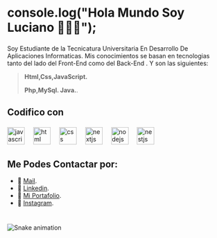 <h1 align="left"> console.log("Hola Mundo Soy Luciano 👋👨‍💻");</h1>

###

<p align="left">Soy Estudiante de la Tecnicatura Universitaria En Desarrollo De Aplicaciones Informaticas. Mis conocimientos se basan
en tecnologias tanto del lado del Front-End como del Back-End . Y son las siguientes:
<p align="left"> 
	
>**Html,Css,JavaScript.**
>
> **Php,MySql. Java.**. </p>
</p>

###

<h2 align="left"></h2>

###



###

<h2 align="left">Codifico con</h2>

###


<div align="left">
  <img src="https://cdn.jsdelivr.net/gh/devicons/devicon/icons/javascript/javascript-original.svg" height="40" alt="javascript logo"  />
  <img width="12" />
  <img src="https://cdn.jsdelivr.net/gh/devicons/devicon/icons/html5/html5-original.svg" height="40" alt="html logo"  />
  <img width="12" />
  <img src="https://cdn.jsdelivr.net/gh/devicons/devicon/icons/css3/css3-original.svg" height="40" alt="css logo"  />
  <img width="12" />
  <img src="https://cdn.jsdelivr.net/gh/devicons/devicon/icons/php/php-original.svg" height="40" alt="nextjs logo"  />
  <img width="12" />
  <img src="https://cdn.jsdelivr.net/gh/devicons/devicon/icons/mysql/mysql-original.svg" height="40" alt="nodejs logo"  />
  <img width="12" />
  <img src="https://cdn.jsdelivr.net/gh/devicons/devicon/icons/java/java-original.svg" height="40" alt="nestjs logo"  />
  <img width="12" />

</div>

## Me Podes Contactar por: 

* 📩 [Mail](mailto:oroquietaluciano@gmail.com).
* 💼 [Linkedin](https://www.linkedin.com/in/luciano-oroquieta-merlino-3b6590260/).
* 💼 [Mi Portafolio](https://portafolio-luciano-oroquieta.netlify.app/).
* 📸 [Instagram](https://www.instagram.com/oroquieta.luciano/).

###

<br clear="both">

<img src="https://raw.githubusercontent.com/maurodesouza/maurodesouza/output/snake.svg" alt="Snake animation" />

###




		
